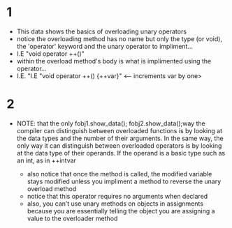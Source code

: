 # 1
- This data shows the basics of overloading unary operators
- notice the overloading method has no name but only the type (or void), the 'operator' keyword and the unary operator to impliment...
- I.E "void operator ++()"
- within the overload method's body is what is implimented using the operator...
- I.E. "I.E "void operator ++() {++var}" <-- increments var by one>

# 2
- NOTE: that the only fobj1.show_data();
    fobj2.show_data();way the compiler can distinguish between overloaded functions is by looking at the data types and the number of their arguments. In the same way, the only way it can distinguish between overloaded operators is by looking at the data type of their operands. If the operand is a basic type such as an int, as in ++intvar

    - also notice that once the method is called, the modified variable stays modified unless you impliment a method to reverse the unary overload method
    - notice that this operator requires no arguments when declared
    - also, you can’t use unary methods on objects in assignments because you are essentially telling the object you are assigning a value to the overloader method